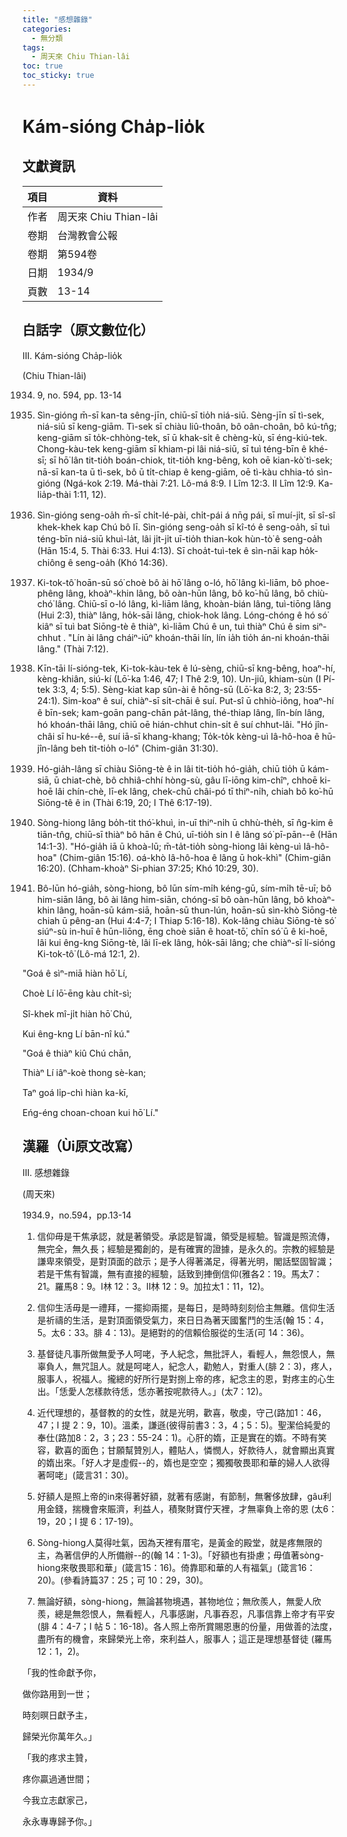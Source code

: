 ```yaml
---
title: "感想雜錄"
categories:
  - 無分類
tags:
  - 周天來 Chiu Thian-lâi
toc: true
toc_sticky: true
---
```


# Kám-sióng Cha̍p-lio̍k

## 文獻資訊

| 項目 | 資料 |
|---|---|
| 作者 | 周天來 Chiu Thian-lâi |
| 卷期 | 台灣教會公報 |
| 卷期 | 第594卷 |
| 日期 | 1934/9 |
| 頁數 | 13-14 |

## 白話字（原文數位化）

III. Kám-sióng Cha̍p-lio̍k

(Chiu Thian-lâi)

1934. 9, no. 594, pp. 13-14

1. Sìn-gióng m̄-sī kan-ta sêng-jīn, chiū-sī tio̍h niá-siū. Sèng-jīn sī tì-sek, niá-siū sī keng-giām. Tì-sek sī chiàu liû-thoân, bô oân-choân, bô kú-tn̂g; keng-giām sī to̍k-chhòng-tek, sī ū khak-si̍t ê chèng-kù, sī éng-kiú-tek. Chong-kàu-tek keng-giām sī khiam-pi lâi niá-siū, sī tuì téng-bīn ê khé-sī; sī hō͘ lân tit-tio̍h boán-chiok, tit-tio̍h kng-bêng, koh oē kian-kò͘ tì-sek; nā-sī kan-ta ū tì-sek, bô ū ti̍t-chiap ê keng-giām, oē tì-kàu chhia-tó sìn-gióng (Ngá-kok 2:19. Má-thài 7:21. Lô-má 8:9. I Lîm 12:3. II Lîm 12:9. Ka-lia̍p-thài 1:11, 12).

2. Sìn-gióng seng-oa̍h m̄-sī chi̍t-lé-pài, chi̍t-pái á nn̄g pái, sī muí-ji̍t, sī sî-sî khek-khek kap Chú bô lī. Sìn-gióng seng-oa̍h sī kî-tó ê seng-oa̍h, sī tuì téng-bīn niá-siū khuì-la̍t, lâi ji̍t-ji̍t uī-tio̍h thian-kok hùn-tò͘ ê seng-oa̍h (Hān 15:4, 5. Thài 6:33. Hui 4:13). Sī choa̍t-tuì-tek ê sìn-nāi kap ho̍k-chiông ê seng-oa̍h (Khó 14:36).

3. Ki-tok-tô͘ hoān-sū só͘ choè bô ài hō͘ lâng o-ló, hō͘ lâng kì-liām, bô phoe-phêng lâng, khoàⁿ-khin lâng, bô oàn-hūn lâng, bô ko͘-hū lâng, bô chiù-chó͘ lâng. Chiū-sī o-ló lâng, kì-liām lâng, khoàn-bián lâng, tuì-tiōng lâng (Hui 2:3), thiàⁿ lâng, ho̍k-sāi lâng, chiok-hok lâng. Lóng-chóng ê hó só͘ kiâⁿ sī tuì bat Siōng-tè ê thiàⁿ, kì-liām Chú ê un, tuì thiàⁿ Chú ê sim siⁿ-chhut . "Lín ài lâng cháiⁿ-iūⁿ khoán-thāi lín, lín ia̍h tio̍h án-ni khoán-thāi lâng." (Thài 7:12).

4. Kīn-tāi lí-sióng-tek, Ki-tok-kàu-tek ê lú-sèng, chiū-sī kng-bêng, hoaⁿ-hí, kèng-khiân, siú-kí (Lō͘-ka 1:46, 47; I Thê 2:9, 10). Un-jiû, khiam-sùn (I Pí-tek 3:3, 4; 5:5). Sèng-kiat kap sûn-ài ê hōng-sū (Lō͘-ka 8:2, 3; 23:55-24:1). Sim-koaⁿ ê suí, chiàⁿ-sī si̍t-chāi ê suí. Put-sî ū chhiò-iông, hoaⁿ-hí ê bīn-sek; kam-goān pang-chān pa̍t-lâng, thé-thiap lâng, lîn-bín lâng, hó khoán-thāi lâng, chiū oē hián-chhut chin-si̍t ê suí chhut-lâi. "Hó jîn-châi sī hu-ké--ê, suí iā-sī khang-khang; To̍k-to̍k kèng-uì Iâ-hô-hoa ê hū-jîn-lâng beh tit-tio̍h o-ló" (Chim-giân 31:30).

5. Hó-gia̍h-lâng sī chiàu Siōng-tè ê in lâi tit-tio̍h hó-gia̍h, chiū tio̍h ū kám-siā, ū chiat-chè, bô chhiâ-chhí hòng-sù, gâu lī-iōng kim-chîⁿ, chhoē ki-hoē lâi chín-chè, lī-ek lâng, chek-chū châi-pó tī thiⁿ-ni̍h, chiah bô ko͘-hū Siōng-tê ê in (Thài 6:19, 20; I Thê 6:17-19).

6. Sòng-hiong lâng bo̍h-tit thó͘-khuì, in-uī thiⁿ-ni̍h ū chhù-the̍h, sī n̂g-kim ê tiān-tn̂g, chiū-sī thiàⁿ bô hān ê Chú, uī-tio̍h sin I ê lâng só͘ pī-pān--ê (Hān 14:1-3). "Hó-gia̍h iā ū khoà-lū; m̄-ta̍t-tio̍h sòng-hiong lâi kèng-uì Iâ-hô-hoa" (Chim-giân 15:16). oá-khò Iâ-hô-hoa ê lâng ū hok-khì" (Chim-giân 16:20). (Chham-khoàⁿ Si-phian 37:25; Khó 10:29, 30).

7. Bô-lūn hó-gia̍h, sòng-hiong, bô lūn sím-mi̍h kéng-gū, sím-mi̍h tē-uī; bô him-siān lâng, bô ài lâng him-siān, chóng-sī bô oàn-hūn lâng, bô khoàⁿ-khin lâng, hoān-sū kám-siā, hoān-sū thun-lún, hoān-sū sìn-khò Siōng-tè chiah ū pêng-an (Hui 4:4-7; I Thiap 5:16-18). Kok-lâng chiàu Siōng-tè só͘ siúⁿ-sù in-huī ê hūn-liōng, ēng choè siān ê hoat-tō͘, chīn só͘ ū ê ki-hoē, lâi kui êng-kng Siōng-tè, lâi lī-ek lâng, ho̍k-sāi lâng; che chiàⁿ-sī lí-sióng Ki-tok-tô͘ (Lô-má 12:1, 2).

"Goá ê sìⁿ-miā hiàn hō͘ Lí,

Choè Lí lō͘-ēng kàu chi̍t-sì;

Sî-khek mî-ji̍t hiàn hō͘ Chú,

Kui êng-kng Lí bān-nî kú."

"Goá ê thiàⁿ kiû Chú chān,

Thiàⁿ Lí iâⁿ-koè thong sè-kan;

Taⁿ goá li̍p-chì hiàn ka-kī,

Eńg-éng choan-choan kui hō͘ Lí."

## 漢羅（Ùi原文改寫）

III. 感想雜錄

(周天來)

1934.9，no.594，pp.13-14

1. 信仰毋是干焦承認，就是著領受。承認是智識，領受是經驗。智識是照流傳，無完全，無久長；經驗是獨創的，是有確實的證據，是永久的。宗教的經驗是謙卑來領受，是對頂面的啟示；是予人得著滿足，得著光明，閣話堅固智識；若是干焦有智識，無有直接的經驗，話致到捙倒信仰(雅各2：19。馬太7：21。羅馬8：9。I林 12：3。II林 12：9。加拉太1：11，12)。

2. 信仰生活毋是一禮拜，一擺抑兩擺，是每日，是時時刻刻佮主無離。信仰生活是祈禱的生活，是對頂面領受氣力，來日日為著天國奮鬥的生活(翰 15：4，5。太6：33。腓 4：13)。是絕對的的信賴佮服從的生活(可 14：36)。

3. 基督徒凡事所做無愛予人呵咾，予人紀念，無批評人，看輕人，無怨恨人，無辜負人，無咒詛人。就是呵咾人，紀念人，勸勉人，對重人(腓 2：3)，疼人，服事人，祝福人。攏總的好所行是對捌上帝的疼，紀念主的恩，對疼主的心生出。「恁愛人怎樣款待恁，恁亦著按呢款待人。」(太7：12)。

4. 近代理想的，基督教的的女性，就是光明，歡喜，敬虔，守己(路加1：46，47；I 提 2：9，10)。溫柔，謙遜(彼得前書3：3，4；5：5)。聖潔佮純愛的奉仕(路加8：2，3；23：55-24：1)。心肝的媠，正是實在的媠。不時有笑容，歡喜的面色；甘願幫贊別人，體貼人，憐憫人，好款待人，就會顯出真實的媠出來。「好人才是虛假--的，媠也是空空；獨獨敬畏耶和華的婦人人欲得著呵咾」(箴言31：30)。

5. 好額人是照上帝的in來得著好額，就著有感謝，有節制，無奢侈放肆，gâu利用金錢，揣機會來賑濟，利益人，積聚財寶佇天裡，才無辜負上帝的恩 (太6：19，20；I 提 6：17-19)。

6. Sòng-hiong人莫得吐氣，因為天裡有厝宅，是黃金的殿堂，就是疼無限的主，為著信伊的人所備辦--的(翰 14：1-3)。「好額也有掛慮；毋值著sòng-hiong來敬畏耶和華」(箴言15：16)。倚靠耶和華的人有福氣」(箴言16：20)。(參看詩篇37：25；可 10：29，30)。

7. 無論好額，sòng-hiong，無論甚物境遇，甚物地位；無欣羨人，無愛人欣羨，總是無怨恨人，無看輕人，凡事感謝，凡事吞忍，凡事信靠上帝才有平安(腓 4：4-7；I 帖 5：16-18)。各人照上帝所賞賜恩惠的份量，用做善的法度，盡所有的機會，來歸榮光上帝，來利益人，服事人；這正是理想基督徒 (羅馬12：1，2)。

「我的性命獻予你，

做你路用到一世；

時刻暝日獻予主，

歸榮光你萬年久。」

「我的疼求主贊，

疼你贏過通世間；

今我立志獻家己，

永永專專歸予你。」
